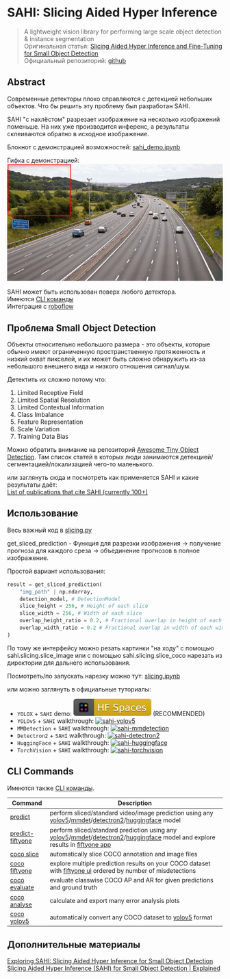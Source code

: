 # SAHI: Slicing Aided Hyper Inference 
> A lightweight vision library for performing large scale object detection & instance segmentation  
> Оригинальная статья: [Slicing Aided Hyper Inference and Fine-Tuning for Small Object Detection](https://ieeexplore.ieee.org/document/9897990)  
> Официальный репозиторий: [github](https://github.com/obss/sahi)
  

## Abstract

Современные детекторы плохо справляются с детекцией небольших объектов. 
    Что бы решить эту проблему был разработан SAHI.  

SAHI "с нахлёстом" разрезает изображение на несколько 
    изображений поменьше. На них уже производится инференс, 
    а результаты склеиваются обратно в исходное изображение.

Блокнот с демонстрацией возможностей: [sahi_demo.ipynb](https://github.com/chernovssss/sahi_lib_article/blob/main/sahi_demo.ipynb)


Гифка с демонстрацией: 
<img width="700" alt="teaser" src="https://raw.githubusercontent.com/obss/sahi/main/resources/sliced_inference.gif">  

SAHI может быть использован поверх любого детектора.  
Имеются [CLI команды](https://github.com/obss/sahi/blob/main/docs/cli.md#predict-command-usage)  
Интеграция с [roboflow](https://blog.roboflow.com/how-to-use-sahi-to-detect-small-objects/)  


## Проблема Small Object Detection  

Объекты относительно небольшого размера -
    это объекты, которые обычно имеют ограниченную пространственную 
    протяженность и низкий охват пикселей, и их может быть сложно 
    обнаружить из-за небольшого внешнего вида и низкого отношения 
    сигнал/шум.

Детектить их сложно потому что: 
1. Limited Receptive Field
2. Limited Spatial Resolution
3. Limited Contextual Information
4. Class Imbalance
5. Feature Representation
6. Scale Variation
7. Training Data Bias  


Можно обратить внимание на репозиторий 
[Awesome Tiny Object Detection](https://github.com/kuanhungchen/awesome-tiny-object-detection).
Там список статей в которых люди занимаются детекцией/сегментацией/локализацией чего-то маленького.

или заглянуть сюда и посмотреть как применяется SAHI и какие результаты даёт:   
[List of publications that cite SAHI (currently 100+)](https://scholar.google.com/scholar?hl=en&as_sdt=2005&sciodt=0,5&cites=14065474760484865747&scipsc=&q=&scisbd=1)


## Использование

Весь важный код в [slicing.py](https://github.com/obss/sahi/blob/main/sahi/slicing.py) 

get_sliced_prediction - Функция для разрезки изображения -> 
    получение прогноза для каждого среза -> объединение прогнозов в полное изображение.  

Простой вариант использования:
```python
result = get_sliced_prediction(
    "img_path" | np.ndarray,
    detection_model, # DetectionModel
    slice_height = 256, # Height of each slice
    slice_width = 256, # Width of each slice
    overlap_height_ratio = 0.2, # Fractional overlap in height of each window (e.g. an overlap of 0.2 for a window of size 512 yields an overlap of 102 pixels). 
    overlap_width_ratio = 0.2 # Fractional overlap in width of each window
)
```
По тому же интерфейсу можно резать картинки "на ходу" с помощью sahi.slicing.slice_image 
    или с помощью sahi.slicing.slice_coco нарезать из директории для дальнего использования. 

Посмотреть/по запускать нарезку можно тут: [slicing.ipynb](https://github.com/obss/sahi/blob/main/demo/slicing.ipynb)

или можно заглянуть в официальные туториалы:

- `YOLOX` + `SAHI` demo: <a href="https://huggingface.co/spaces/fcakyon/sahi-yolox"><img src="https://raw.githubusercontent.com/obss/sahi/main/resources/hf_spaces_badge.svg" alt="sahi-yolox"></a> (RECOMMENDED)
- `YOLOv5` + `SAHI` walkthrough: <a href="https://colab.research.google.com/github/obss/sahi/blob/main/demo/inference_for_yolov5.ipynb"><img src="https://colab.research.google.com/assets/colab-badge.svg" alt="sahi-yolov5"></a>
- `MMDetection` + `SAHI` walkthrough: <a href="https://colab.research.google.com/github/obss/sahi/blob/main/demo/inference_for_mmdetection.ipynb"><img src="https://colab.research.google.com/assets/colab-badge.svg" alt="sahi-mmdetection"></a>
- `Detectron2` + `SAHI` walkthrough: <a href="https://colab.research.google.com/github/obss/sahi/blob/main/demo/inference_for_detectron2.ipynb"><img src="https://colab.research.google.com/assets/colab-badge.svg" alt="sahi-detectron2"></a>
- `HuggingFace` + `SAHI` walkthrough: <a href="https://colab.research.google.com/github/obss/sahi/blob/main/demo/inference_for_huggingface.ipynb"><img src="https://colab.research.google.com/assets/colab-badge.svg" alt="sahi-huggingface"></a> 
- `TorchVision` + `SAHI` walkthrough: <a href="https://colab.research.google.com/github/obss/sahi/blob/main/demo/inference_for_torchvision.ipynb"><img src="https://colab.research.google.com/assets/colab-badge.svg" alt="sahi-torchvision"></a> 


## CLI Commands

Имеются также [CLI команды](https://github.com/obss/sahi/blob/main/docs/cli.md#predict-command-usage).

| Command                                                                                               | Description                                                                                                                                                                                                                                                                                                                                                                             |
| ----------------------------------------------------------------------------------------------------- | --------------------------------------------------------------------------------------------------------------------------------------------------------------------------------------------------------------------------------------------------------------------------------------------------------------------------------------------------------------------------------------- |
| [predict](https://github.com/obss/sahi/blob/main/docs/cli.md#predict-command-usage)                   | perform sliced/standard video/image prediction using any [yolov5](https://github.com/ultralytics/yolov5)/[mmdet](https://github.com/open-mmlab/mmdetection)/[detectron2](https://github.com/facebookresearch/detectron2)/[huggingface](https://huggingface.co/models?pipeline_tag=object-detection&sort=downloads) model                                                                |
| [predict-fiftyone](https://github.com/obss/sahi/blob/main/docs/cli.md#predict-fiftyone-command-usage) | perform sliced/standard prediction using any [yolov5](https://github.com/ultralytics/yolov5)/[mmdet](https://github.com/open-mmlab/mmdetection)/[detectron2](https://github.com/facebookresearch/detectron2)/[huggingface](https://huggingface.co/models?pipeline_tag=object-detection&sort=downloads) model and explore results in [fiftyone app](https://github.com/voxel51/fiftyone) |
| [coco slice](https://github.com/obss/sahi/blob/main/docs/cli.md#coco-slice-command-usage)             | automatically slice COCO annotation and image files                                                                                                                                                                                                                                                                                                                                     |
| [coco fiftyone](https://github.com/obss/sahi/blob/main/docs/cli.md#coco-fiftyone-command-usage)       | explore multiple prediction results on your COCO dataset with [fiftyone ui](https://github.com/voxel51/fiftyone) ordered by number of misdetections                                                                                                                                                                                                                                     |
| [coco evaluate](https://github.com/obss/sahi/blob/main/docs/cli.md#coco-evaluate-command-usage)       | evaluate classwise COCO AP and AR for given predictions and ground truth                                                                                                                                                                                                                                                                                                                |
| [coco analyse](https://github.com/obss/sahi/blob/main/docs/cli.md#coco-analyse-command-usage)         | calculate and export many error analysis plots                                                                                                                                                                                                                                                                                                                                          |
| [coco yolov5](https://github.com/obss/sahi/blob/main/docs/cli.md#coco-yolov5-command-usage)           | automatically convert any COCO dataset to [yolov5](https://github.com/ultralytics/yolov5) format                                                                                                                                                                                                                                                                                        |


## Дополнительные материалы 
[Exploring SAHI: Slicing Aided Hyper Inference for Small Object Detection](https://learnopencv.com/slicing-aided-hyper-inference/)  
[Slicing Aided Hyper Inference (SAHI) for Small Object Detection | Explained](https://encord.com/blog/slicing-aided-hyper-inference-explained/)  
 